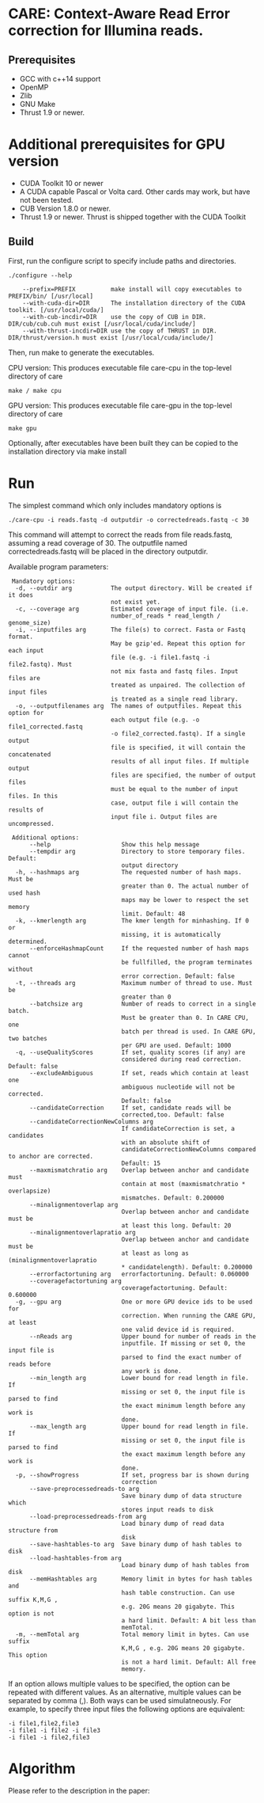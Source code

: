 # CARE: Context-Aware Read Error correction for Illumina reads.

## Prerequisites
* GCC with c++14 support
* OpenMP
* Zlib
* GNU Make
* Thrust 1.9 or newer.

# Additional prerequisites for GPU version
* CUDA Toolkit 10 or newer
* A CUDA capable Pascal or Volta card. Other cards may work, but have not been tested.
* CUB Version 1.8.0 or newer.
* Thrust 1.9 or newer. Thrust is shipped together with the CUDA Toolkit



## Build
First, run the configure script to specify include paths and directories.
``` 
./configure --help

    --prefix=PREFIX          make install will copy executables to PREFIX/bin/ [/usr/local]
    --with-cuda-dir=DIR      The installation directory of the CUDA toolkit. [/usr/local/cuda/]
    --with-cub-incdir=DIR    use the copy of CUB in DIR. DIR/cub/cub.cuh must exist [/usr/local/cuda/include/]
    --with-thrust-incdir=DIR use the copy of THRUST in DIR. DIR/thrust/version.h must exist [/usr/local/cuda/include/]
```

Then, run make to generate the executables.

CPU version: This produces executable file care-cpu in the top-level directory of care
```
make / make cpu
```

GPU version: This produces executable file care-gpu in the top-level directory of care
```
make gpu
```

Optionally, after executables have been built they can be copied to the installation directory via make install

# Run   
The simplest command which only includes mandatory options is

```
./care-cpu -i reads.fastq -d outputdir -o correctedreads.fastq -c 30 
```

This command will attempt to correct the reads from file reads.fastq, assuming a read coverage of 30.
The outputfile named correctedreads.fastq will be placed in the directory outputdir.

Available program parameters:
```
 Mandatory options:
  -d, --outdir arg           The output directory. Will be created if it does
                             not exist yet.
  -c, --coverage arg         Estimated coverage of input file. (i.e.
                             number_of_reads * read_length / genome_size)
  -i, --inputfiles arg       The file(s) to correct. Fasta or Fastq format.
                             May be gzip'ed. Repeat this option for each input
                             file (e.g. -i file1.fastq -i file2.fastq). Must
                             not mix fasta and fastq files. Input files are
                             treated as unpaired. The collection of input files
                             is treated as a single read library.
  -o, --outputfilenames arg  The names of outputfiles. Repeat this option for
                             each output file (e.g. -o file1_corrected.fastq
                             -o file2_corrected.fastq). If a single output
                             file is specified, it will contain the concatenated
                             results of all input files. If multiple output
                             files are specified, the number of output files
                             must be equal to the number of input files. In this
                             case, output file i will contain the results of
                             input file i. Output files are uncompressed.

 Additional options:
      --help                    Show this help message
      --tempdir arg             Directory to store temporary files. Default:
                                output directory
  -h, --hashmaps arg            The requested number of hash maps. Must be
                                greater than 0. The actual number of used hash
                                maps may be lower to respect the set memory
                                limit. Default: 48
  -k, --kmerlength arg          The kmer length for minhashing. If 0 or
                                missing, it is automatically determined.
      --enforceHashmapCount     If the requested number of hash maps cannot
                                be fullfilled, the program terminates without
                                error correction. Default: false
  -t, --threads arg             Maximum number of thread to use. Must be
                                greater than 0
      --batchsize arg           Number of reads to correct in a single batch.
                                Must be greater than 0. In CARE CPU, one
                                batch per thread is used. In CARE GPU, two batches
                                per GPU are used. Default: 1000
  -q, --useQualityScores        If set, quality scores (if any) are
                                considered during read correction. Default: false
      --excludeAmbiguous        If set, reads which contain at least one
                                ambiguous nucleotide will not be corrected.
                                Default: false
      --candidateCorrection     If set, candidate reads will be
                                corrected,too. Default: false
      --candidateCorrectionNewColumns arg
                                If candidateCorrection is set, a candidates
                                with an absolute shift of
                                candidateCorrectionNewColumns compared to anchor are corrected.
                                Default: 15
      --maxmismatchratio arg    Overlap between anchor and candidate must
                                contain at most (maxmismatchratio * overlapsize)
                                mismatches. Default: 0.200000
      --minalignmentoverlap arg
                                Overlap between anchor and candidate must be
                                at least this long. Default: 20
      --minalignmentoverlapratio arg
                                Overlap between anchor and candidate must be
                                at least as long as (minalignmentoverlapratio
                                * candidatelength). Default: 0.200000
      --errorfactortuning arg   errorfactortuning. Default: 0.060000
      --coveragefactortuning arg
                                coveragefactortuning. Default: 0.600000
  -g, --gpu arg                 One or more GPU device ids to be used for
                                correction. When running the CARE GPU, at least
                                one valid device id is required.
      --nReads arg              Upper bound for number of reads in the
                                inputfile. If missing or set 0, the input file is
                                parsed to find the exact number of reads before
                                any work is done.
      --min_length arg          Lower bound for read length in file. If
                                missing or set 0, the input file is parsed to find
                                the exact minimum length before any work is
                                done.
      --max_length arg          Upper bound for read length in file. If
                                missing or set 0, the input file is parsed to find
                                the exact maximum length before any work is
                                done.
  -p, --showProgress            If set, progress bar is shown during
                                correction
      --save-preprocessedreads-to arg
                                Save binary dump of data structure which
                                stores input reads to disk
      --load-preprocessedreads-from arg
                                Load binary dump of read data structure from
                                disk
      --save-hashtables-to arg  Save binary dump of hash tables to disk
      --load-hashtables-from arg
                                Load binary dump of hash tables from disk
      --memHashtables arg       Memory limit in bytes for hash tables and
                                hash table construction. Can use suffix K,M,G ,
                                e.g. 20G means 20 gigabyte. This option is not
                                a hard limit. Default: A bit less than
                                memTotal.
  -m, --memTotal arg            Total memory limit in bytes. Can use suffix
                                K,M,G , e.g. 20G means 20 gigabyte. This option
                                is not a hard limit. Default: All free
                                memory.

```

If an option allows multiple values to be specified, the option can be repeated with different values.
As an alternative, multiple values can be separated by comma (,). Both ways can be used simulatneously.
For example, to specify three input files the following options are equivalent:

```
-i file1,file2,file3
-i file1 -i file2 -i file3
-i file1 -i file2,file3
```

# Algorithm
Please refer to the description in the paper: 



